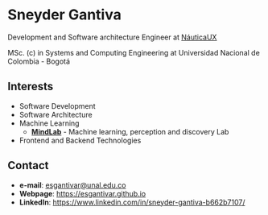 # Sneyder Gantiva

Development and Software architecture Engineer at [NáuticaUX](https://nauticaux.com)

MSc. (c) in Systems and Computing Engineering at Universidad Nacional de Colombia - Bogotá


## Interests

* Software Development
* Software Architecture
* Machine Learning
  - [**MindLab**](http://www.ingenieria.unal.edu.co/mindlab/) - Machine learning, perception and discovery Lab
* Frontend and Backend Technologies

## Contact

* **e-mail**: esgantivar@unal.edu.co
* **Webpage**: https://esgantivar.github.io
* **LinkedIn**: https://www.linkedin.com/in/sneyder-gantiva-b662b7107/
